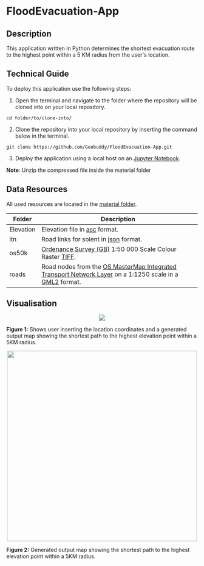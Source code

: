 # FloodEvacuation-App

## Description
This application written in Python determines the shortest evacuation route to the highest point within a 5 KM radius from the user's location.

## Technical Guide
To deploy this application use the following steps:
1. Open the terminal and navigate to the folder where the repository will be cloned into on your local repository.

``` cd folder/to/clone-into/ ```

2. Clone the repository into your local repository by inserting the command below in the terminal.

``` git clone https://github.com/Geobuddy/FloodEvacuation-App.git ```

3. Deploy the application using a local host on an [Jupyter Notebook](https://jupyter.org/install).

**Note**: Unzip the compressed file inside the material folder

## Data Resources
All used resources are located in the [material folder](https://github.com/Geobuddy/FloodEvacuation-App/tree/master/material).

| Folder | Description   |
|------|------|
|   Elevation  | Elevation file in [asc](https://fileinfo.com/extension/asc) format.|
|   itn  | Road links for solent in [json](https://en.wikipedia.org/wiki/JSON) format.|
|   os50k  | [Ordenance Survey (GB)](https://digimap.edina.ac.uk) 1:50 000 Scale Colour Raster [TIFF](https://en.wikipedia.org/wiki/TIFF). |
|   roads  | Road nodes from the [OS MasterMap Integrated Transport Network Layer](https://digimap.edina.ac.uk/webhelp/os/data_information/os_products/mastermap_itn.htm) on a 1:1250 scale in a [GML2](https://digimap.edina.ac.uk/webhelp/digimapsupport/about.htm#common_help/data_download/data_formats.htm#GML) format. |

## Visualisation
<p align="center">
<img src="https://media.giphy.com/media/gM0FMOP1ub0CwlMU8E/giphy.gif">
</p>

**Figure 1:** Shows user inserting the location coordinates and a generated output map showing the shortest path to the highest elevation point within a 5KM radius.
 
<p align="center">  
<img src="images/EvacuationMap.png" width="500" >
</p>

**Figure 2:** Generated output map showing the shortest path to the highest elevation point within a 5KM radius.
